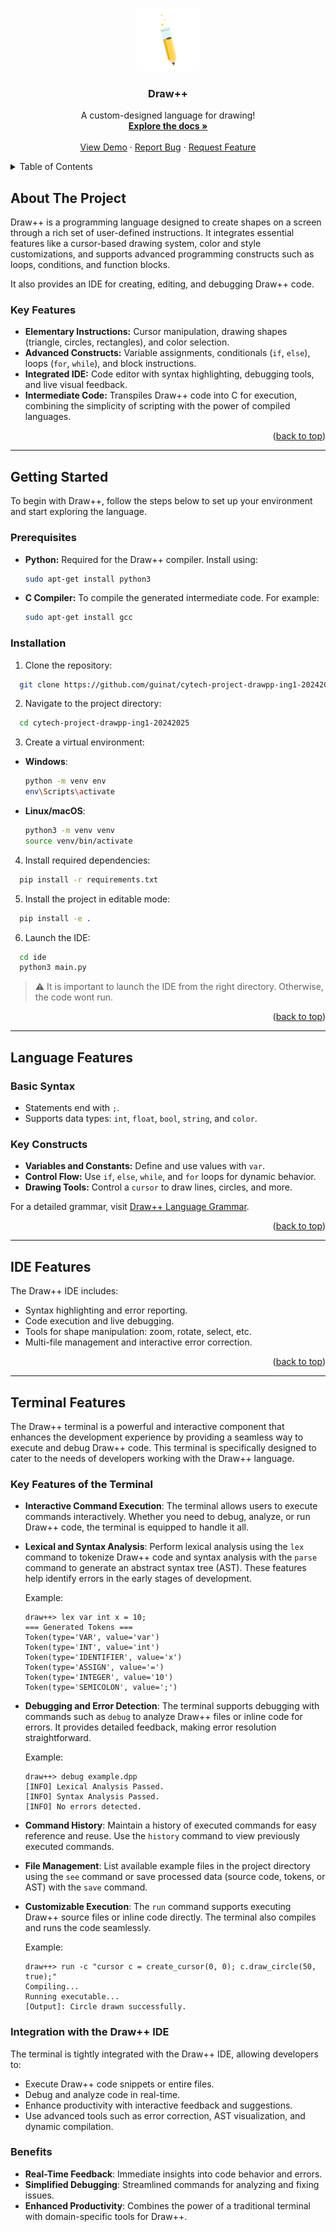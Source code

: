 <a name="readme-top"></a>

<br />
<div align="center">
  <a href="https://github.com/guinat/cytech-project-drawpp-ing1-20242025">
    <img src="logo.png" alt="Logo" width="100" height="100">
  </a>

  <h3 align="center">Draw++</h3>

  <p align="center">
    A custom-designed language for drawing!
    <br />
    <a href="https://github.com/guinat/cytech-project-drawpp-ing1-20242025"><strong>Explore the docs »</strong></a>
    <br />
    <br />
    <a href="https://github.com/guinat/cytech-project-drawpp-ing1-20242025">View Demo</a>
    ·
    <a href="https://github.com/guinat/cytech-project-drawpp-ing1-20242025/issues">Report Bug</a>
    ·
    <a href="https://github.com/guinat/cytech-project-drawpp-ing1-20242025/issues">Request Feature</a>
  </p>
</div>

<details>
  <summary>Table of Contents</summary>
  <ol>
    <li><a href="#about-the-project">About The Project</a></li>
    <li><a href="#getting-started">Getting Started</a></li>
    <li><a href="#language-features">Language Features</a></li>
    <li><a href="#ide-features">IDE Features</a></li>
  </ol>
</details>

## About The Project

Draw++ is a programming language designed to create shapes on a screen through a rich set of user-defined instructions. It integrates essential features like a cursor-based drawing system, color and style customizations, and supports advanced programming constructs such as loops, conditions, and function blocks.

It also provides an IDE for creating, editing, and debugging Draw++ code.

### Key Features

- **Elementary Instructions:** Cursor manipulation, drawing shapes (triangle, circles, rectangles), and color selection.
- **Advanced Constructs:** Variable assignments, conditionals (`if`, `else`), loops (`for`, `while`), and block instructions.
- **Integrated IDE:** Code editor with syntax highlighting, debugging tools, and live visual feedback.
- **Intermediate Code:** Transpiles Draw++ code into C for execution, combining the simplicity of scripting with the power of compiled languages.

<p align="right">(<a href="#readme-top">back to top</a>)</p>

---

## Getting Started

To begin with Draw++, follow the steps below to set up your environment and start exploring the language.

### Prerequisites

- **Python:** Required for the Draw++ compiler. Install using:

  ```sh
  sudo apt-get install python3
  ```

- **C Compiler:** To compile the generated intermediate code. For example:

  ```sh
  sudo apt-get install gcc
  ```

### Installation


1. Clone the repository:

```sh
  git clone https://github.com/guinat/cytech-project-drawpp-ing1-20242025.git
```

2. Navigate to the project directory:

```sh
  cd cytech-project-drawpp-ing1-20242025
```

3. Create a virtual environment:

- **Windows**:
  ```sh
  python -m venv env
  env\Scripts\activate
  ```

- **Linux/macOS**:
  ```sh
  python3 -m venv venv
  source venv/bin/activate
  ```

4. Install required dependencies:

```sh
  pip install -r requirements.txt
```

5. Install the project in editable mode:

```sh
  pip install -e .
```

6. Launch the IDE:

```sh
  cd ide
  python3 main.py
```
> ⚠️ It is important to launch the IDE from the right directory. Otherwise, the code wont run.

<p align="right">(<a href="#readme-top">back to top</a>)</p>

---

## Language Features

### Basic Syntax

- Statements end with `;`.
- Supports data types: `int`, `float`, `bool`, `string`, and `color`.

### Key Constructs

- **Variables and Constants:** Define and use values with `var`.
- **Control Flow:** Use `if`, `else`, `while`, and `for` loops for dynamic behavior.
- **Drawing Tools:** Control a `cursor` to draw lines, circles, and more.

For a detailed grammar, visit [Draw++ Language Grammar](https://github.com/guinat/cytech-project-drawpp-ing1-20242025/blob/main/grammar/drawpp_grammar.bnf).

<p align="right">(<a href="#readme-top">back to top</a>)</p>

---

## IDE Features

The Draw++ IDE includes:

- Syntax highlighting and error reporting.
- Code execution and live debugging.
- Tools for shape manipulation: zoom, rotate, select, etc.
- Multi-file management and interactive error correction.

<p align="right">(<a href="#readme-top">back to top</a>)</p>

---

## Terminal Features

The Draw++ terminal is a powerful and interactive component that enhances the development experience by providing a seamless way to execute and debug Draw++ code. This terminal is specifically designed to cater to the needs of developers working with the Draw++ language.

### Key Features of the Terminal

- **Interactive Command Execution**:
  The terminal allows users to execute commands interactively. Whether you need to debug, analyze, or run Draw++ code, the terminal is equipped to handle it all.

- **Lexical and Syntax Analysis**:
  Perform lexical analysis using the `lex` command to tokenize Draw++ code and syntax analysis with the `parse` command to generate an abstract syntax tree (AST). These features help identify errors in the early stages of development.

  Example:
  ```
  draw++> lex var int x = 10;
  === Generated Tokens ===
  Token(type='VAR', value='var')
  Token(type='INT', value='int')
  Token(type='IDENTIFIER', value='x')
  Token(type='ASSIGN', value='=')
  Token(type='INTEGER', value='10')
  Token(type='SEMICOLON', value=';')
  ```

- **Debugging and Error Detection**:
  The terminal supports debugging with commands such as `debug` to analyze Draw++ files or inline code for errors. It provides detailed feedback, making error resolution straightforward.

  Example:
  ```
  draw++> debug example.dpp
  [INFO] Lexical Analysis Passed.
  [INFO] Syntax Analysis Passed.
  [INFO] No errors detected.
  ```

- **Command History**:
  Maintain a history of executed commands for easy reference and reuse. Use the `history` command to view previously executed commands.

- **File Management**:
  List available example files in the project directory using the `see` command or save processed data (source code, tokens, or AST) with the `save` command.

- **Customizable Execution**:
  The `run` command supports executing Draw++ source files or inline code directly. The terminal also compiles and runs the code seamlessly.

  Example:
  ```
  draw++> run -c "cursor c = create_cursor(0, 0); c.draw_circle(50, true);"
  Compiling...
  Running executable...
  [Output]: Circle drawn successfully.
  ```

### Integration with the Draw++ IDE

The terminal is tightly integrated with the Draw++ IDE, allowing developers to:
- Execute Draw++ code snippets or entire files.
- Debug and analyze code in real-time.
- Enhance productivity with interactive feedback and suggestions.
- Use advanced tools such as error correction, AST visualization, and dynamic compilation.

### Benefits

- **Real-Time Feedback**: Immediate insights into code behavior and errors.
- **Simplified Debugging**: Streamlined commands for analyzing and fixing issues.
- **Enhanced Productivity**: Combines the power of a traditional terminal with domain-specific tools for Draw++.
